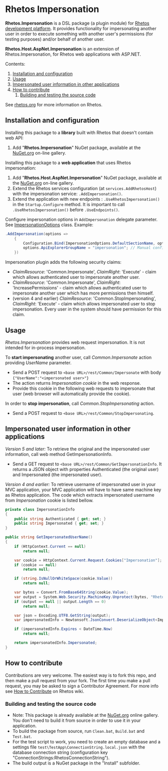 # Rhetos Impersonation

**Rhetos.Impersonation** is a DSL package (a plugin module) for [Rhetos development platform](https://github.com/Rhetos/Rhetos).
It provides functionality for impersonating another user in order to execute something with another user's permissions (for testing purposes) and/or behalf of another user.

**Rhetos.Host.AspNet.Impersonation** is an extension of Rhetos.Impersonation, for Rhetos web applications with ASP.NET.

Contents:

1. [Installation and configuration](#installation-and-configuration)
2. [Usage](#usage)
3. [Impersonated user information in other applications](#impersonated-user-information-in-other-applications)
4. [How to contribute](#how-to-contribute)
   1. [Building and testing the source code](#building-and-testing-the-source-code)

See [rhetos.org](http://www.rhetos.org/) for more information on Rhetos.

## Installation and configuration

Installing this package to a **library** built with Rhetos that doesn't contain web API:

1. Add "**Rhetos.Impersonation**" NuGet package, available at the [NuGet.org](https://www.nuget.org/) on-line gallery.

Installing this package to a **web application** that uses Rhetos impersonation:

1. Add "**Rhetos.Host.AspNet.Impersonation**" NuGet package, available at the [NuGet.org](https://www.nuget.org/) on-line gallery.
2. Extend the Rhetos services configuration (at `services.AddRhetosHost`) with the impersonation service: `.AddImpersonation()`.
3. Extend the application with new endpoints : `.UseRhetosImpersonation()` in the `Startup.Configure` method. It is important to call `.UseRhetosImpersonation()` before `.UseEndpoints()`.

Configure impersonation options in `AddImpersonation` delegate parameter.
See [ImpersonationOptions](https://github.com/Rhetos/Impersonation/blob/master/src/Rhetos.Host.AspNet.Impersonation/ImpersonationOptions.cs) class.
Example:

```cs
.AddImpersonation(options =>
    {
        Configuration.Bind(ImpersonationOptions.DefaultSectionName, options); // Reads standard app settings.
        options.ApiExplorerGroupName = "impersonation"; // Manual configuration override in code.
    })
```

Impersonation plugin adds the following security claims:

* *ClaimResource*: 'Common.Impersonate',  *ClaimRight*: 'Execute' - claim which allows authenticated user to impersonate another user.
* *ClaimResource*: 'Common.Impersonate',  *ClaimRight*: 'IncreasePermissions' - claim which allows authenticated user to impersonate another user which has more permissions then himself.
* (version 4 and earlier) *ClaimResource*: 'Common.StopImpersonating',  *ClaimRight*: 'Execute' - claim which allows impersonated user to stop impersonation. Every user in the system should have permission for this claim.

## Usage

*Rhetos.Impersonation* provides web request impersonation.
It is not intended for in-process impersonation.

To **start impersonating** another user, call *Common.Impersonate* action providing *UserName* parameter.

* Send a POST request to `<base URL>/rest/Common/Impersonate` with body `{"UserName":"<impersonated user>"}`
* The action returns *Impersonation cookie* in the web response.
* Provide this cookie in the following web requests to impersonate that user (web browser will automatically provide the cookie).

In order to **stop impersonation**, call *Common.StopImpersonating* action.

* Send a POST request to `<base URL>/rest/Common/StopImpersonating`.

## Impersonated user information in other applications

*Version 5 and later:*
To retrieve the original and the impersonated user information, call web method GetImpersonationInfo.

* Send a GET request to `<base URL>/rest/Common/GetImpersonationInfo`. It returns a JSON object with properties Authenticated (the original user) and Impersonated (the impersonated user).

*Version 4 and earlier:*
To retrieve username of impersonated user in your MVC application, your MVC application will have to have same machine key as Rhetos application. The code which extracts impersonated username from *Impersonation* cookie is listed bellow.

```cs
private class ImpersonationInfo
{
    public string Authenticated { get; set; }
    public string Impersonated { get; set; }
}

public string GetImpersonatedUserName()
{
    if (HttpContext.Current == null)
        return null;

    var cookie = HttpContext.Current.Request.Cookies["Impersonation"];
    if (cookie == null)
        return null;

    if (string.IsNullOrWhiteSpace(cookie.Value))
        return null;

    var bytes = Convert.FromBase64String(cookie.Value);
    var output = System.Web.Security.MachineKey.Unprotect(bytes, "Rhetos.Impersonation");
    if (output == null || output.Length == 0)
        return null;

    var json = Encoding.UTF8.GetString(output);
    var impersonatedInfo = Newtonsoft.JsonConvert.DeserializeObject<ImpersonationInfo>(json);

    if (impersonatedInfo.Expires < DateTime.Now)
        return null;

    return impersonatedInfo.Impersonated;
}
```

## How to contribute

Contributions are very welcome. The easiest way is to fork this repo, and then
make a pull request from your fork. The first time you make a pull request, you
may be asked to sign a Contributor Agreement.
For more info see [How to Contribute](https://github.com/Rhetos/Rhetos/wiki/How-to-Contribute) on Rhetos wiki.

### Building and testing the source code

* Note: This package is already available at the [NuGet.org](https://www.nuget.org/) online gallery.
  You don't need to build it from source in order to use it in your application.
* To build the package from source, run `Clean.bat`, `Build.bat` and `Test.bat`.
* For the test script to work, you need to create an empty database and
  a settings file `test\TestApp\ConnectionString.local.json`
  with the database connection string (configuration key "ConnectionStrings:RhetosConnectionString").
* The build output is a NuGet package in the "Install" subfolder.
